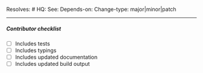 <!-- You can remove tags that do not apply. -->
Resolves: # <!-- Refer to an open issue that this resolved -->
HQ: <url> <!-- Refer to open HQ ticket or spec in balena-io/balena -->
See: <url> <!-- Refer to any external resource, like a PR, document or discussion -->
Depends-on: <url> <!-- This change depends on a PR to get merged/deployed first -->
Change-type: major|minor|patch <!-- The change type of this PR -->

---
##### Contributor checklist
<!-- For completed items, change [ ] to [x].  -->
- [ ] Includes tests
- [ ] Includes typings
- [ ] Includes updated documentation
- [ ] Includes updated build output
